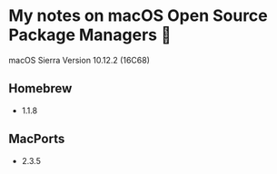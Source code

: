 # My notes on macOS Open Source Package Managers :notebook:

macOS Sierra
Version 10.12.2 (16C68)

## Homebrew
- 1.1.8

## MacPorts
- 2.3.5
